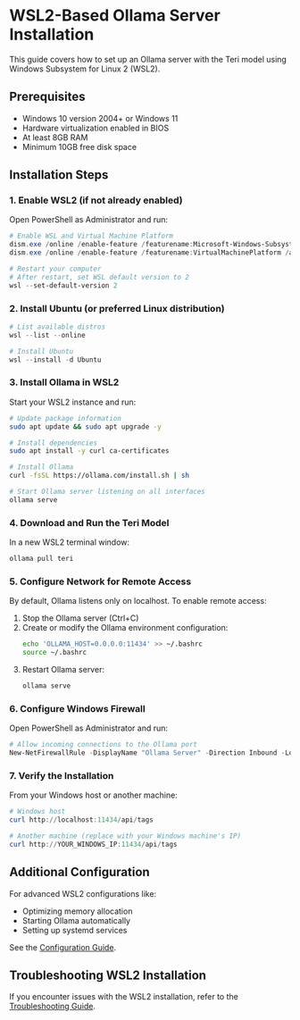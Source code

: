 # WSL2-Based Ollama Server Installation

This guide covers how to set up an Ollama server with the Teri model using Windows Subsystem for Linux 2 (WSL2).

## Prerequisites

- Windows 10 version 2004+ or Windows 11
- Hardware virtualization enabled in BIOS
- At least 8GB RAM
- Minimum 10GB free disk space

## Installation Steps

### 1. Enable WSL2 (if not already enabled)

Open PowerShell as Administrator and run:

```powershell
# Enable WSL and Virtual Machine Platform
dism.exe /online /enable-feature /featurename:Microsoft-Windows-Subsystem-Linux /all /norestart
dism.exe /online /enable-feature /featurename:VirtualMachinePlatform /all /norestart

# Restart your computer
# After restart, set WSL default version to 2
wsl --set-default-version 2
```

### 2. Install Ubuntu (or preferred Linux distribution)

```powershell
# List available distros
wsl --list --online

# Install Ubuntu
wsl --install -d Ubuntu
```

### 3. Install Ollama in WSL2

Start your WSL2 instance and run:

```bash
# Update package information
sudo apt update && sudo apt upgrade -y

# Install dependencies
sudo apt install -y curl ca-certificates

# Install Ollama
curl -fsSL https://ollama.com/install.sh | sh

# Start Ollama server listening on all interfaces
ollama serve
```

### 4. Download and Run the Teri Model

In a new WSL2 terminal window:

```bash
ollama pull teri
```

### 5. Configure Network for Remote Access

By default, Ollama listens only on localhost. To enable remote access:

1. Stop the Ollama server (Ctrl+C)
2. Create or modify the Ollama environment configuration:
   ```bash
   echo 'OLLAMA_HOST=0.0.0.0:11434' >> ~/.bashrc
   source ~/.bashrc
   ```
3. Restart Ollama server:
   ```bash
   ollama serve
   ```

### 6. Configure Windows Firewall

Open PowerShell as Administrator and run:

```powershell
# Allow incoming connections to the Ollama port
New-NetFirewallRule -DisplayName "Ollama Server" -Direction Inbound -LocalPort 11434 -Protocol TCP -Action Allow
```

### 7. Verify the Installation

From your Windows host or another machine:

```powershell
# Windows host
curl http://localhost:11434/api/tags

# Another machine (replace with your Windows machine's IP)
curl http://YOUR_WINDOWS_IP:11434/api/tags
```

## Additional Configuration

For advanced WSL2 configurations like:
- Optimizing memory allocation
- Starting Ollama automatically
- Setting up systemd services

See the [Configuration Guide](configuration.md#wsl2-specific-configurations).

## Troubleshooting WSL2 Installation

If you encounter issues with the WSL2 installation, refer to the [Troubleshooting Guide](troubleshooting.md#wsl2-issues).

